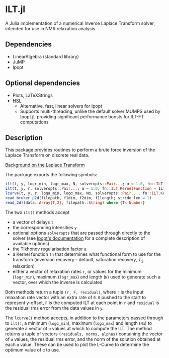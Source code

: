 # ILT.jl
A Julia implementation of a numerical Inverse Laplace Transform solver, intended for use in NMR relaxation analysis

## Dependencies
- LinearAlgebra (standard library)
- JuMP
- Ipopt

## Optional dependencies
- Plots, LaTeXStrings 
- [HSL](https://licences.stfc.ac.uk/products/Software/HSL)
  - Alternative, fast, linear solvers for Ipopt
  - Supports multi-threading, unlike the default solver MUMPS used by Ipopt.jl, providing significant performance boosts for ILT-FT computations

## Description
This package provides routines to perform a brute force inversion of the Laplace Transform on discrete real data.

[Background on the Laplace Transform](docs/overview.pdf)

The package exports the following symbols:
```julia
ilt(t, y, logr_min, logr_max, N, solveropts::Pair...; α = 1.0, fn::ILT.KernelFunction = ILT.t1ir())
ilt(t, y, r, solveropts::Pair...; α = 1.0, fn::ILT.KernelFunction = ILT.t1ir())
lcurve(t, y, r, logα_min, logα_max, Nα, solveropts::Pair...; fn::ILT.KernelFunction = ILT.t1ir())
read_bruker_p2d(filepath, f1dim, f2dim, f1length; stride_len = 1)
read_2d!(data::Array{T,2}, filepath::String) where {T<:Number}
```
The two `ilt()` methods accept 
  - a vector of delays `t` 
  - the corresponding intensities `y` 
  - optional options `solveropts` that are passed through directly to the solver (see [Ipopt's documentation](https://www.coin-or.org/Bonmin/option_pages/options_list_ipopt.html) for a complete description of available options) 
  - the Tikhonov regularisation factor `α` 
  - a Kernel function `fn` that determines what functional form to use for the transform (inversion recovery - default, saturation recovery, $T_2$ relaxation) 
  - either a vector of relaxation rates `r`, or values for the minimum (`logr_min`), maximum (`logr_max`) and length (`N`) used to generate such a vector, over which the inverse is calculated

Both methods return a tuple `(r, F, residual)`, where `r` is the input relaxation rate vector with an extra rate of `0.0` pushed to the start to represent y-offset, `F` is the computed ILT at each point in `r` and `residual` is the residual rms error from the data values in `y`.

The `lcurve()` method accepts, in addition to the parameters passed through to `ilt()`, a minimum (`logα_min`), maximum (`logα_max`) and length (`Nα`) to generate a vector of `α` values at which to compute the ILT. The method returns a tuple of vectors `(residuals, norms, alphas)` containing the vector of `α` values, the residual rms error, and the norm of the solution obtained at each `α` value. These can be used to plot the L-Curve to determine the optimum value of `α` to use.
